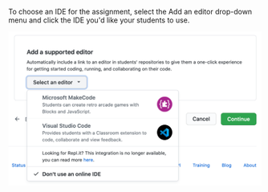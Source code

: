 To choose an IDE for the assignment, select the Add an editor drop-down menu and click the IDE you'd like your students to use.

<div class="procedural-image-wrapper">
  <img alt="Using the 'Select an online IDE' drop-down menu to click an online IDE for the assignment" class="procedural-image-wrapper" src="/assets/images/help/classroom/assignments-click-online-ide.png">
</div>
